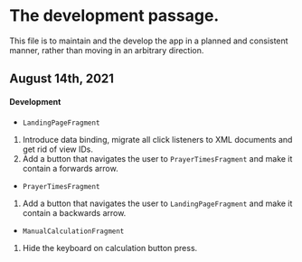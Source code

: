 # The development passage.

This file is to maintain and the develop the app in a planned and consistent manner, rather than moving in an arbitrary direction.

## August 14th, 2021

#### Development

- `LandingPageFragment`

1. Introduce data binding, migrate all click listeners to XML documents and get rid of view IDs.
2. Add a button that navigates the user to `PrayerTimesFragment` and make it contain a forwards arrow.

- `PrayerTimesFragment`

1. Add a button that navigates the user to `LandingPageFragment` and make it contain a backwards arrow.

- `ManualCalculationFragment`

1. Hide the keyboard on calculation button press.
